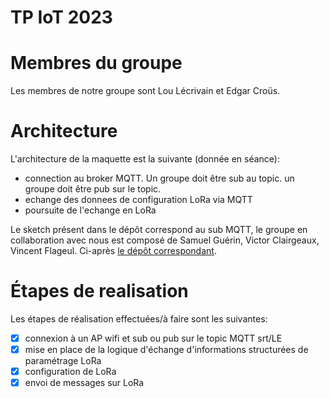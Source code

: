 TP IoT 2023
===========

# Membres du groupe

Les membres de notre groupe sont Lou Lécrivain et Edgar Croüs.

# Architecture
L'architecture de la maquette est la suivante (donnée en séance):
- connection au broker MQTT. Un groupe doit être sub au topic. un groupe doit être pub sur le topic.
- echange des donnees de configuration LoRa via MQTT
- poursuite de l'echange en LoRa

Le sketch présent dans le dépôt correspond au sub MQTT, le groupe en collaboration avec nous est composé de Samuel Guérin, Victor Clairgeaux, Vincent Flageul. Ci-après [le dépôt correspondant](https://github.com/GuerinSamuel/Tp_IoT_2022_LoRa_Bluetooth).

# Étapes de realisation
Les étapes de réalisation effectuées/à faire sont les suivantes:
- [x] connexion à un AP wifi et sub ou pub sur le topic MQTT srt/LE
- [x] mise en place de la logique d'échange d'informations structurées de paramétrage LoRa
- [x] configuration de LoRa
- [x] envoi de messages sur LoRa

